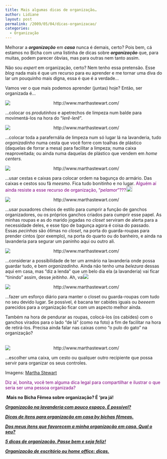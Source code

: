 ```yaml
---
title: Mais algumas dicas de organização…
author: Lidiane
layout: post
permalink: /2009/05/04/dicas-organizacao/
categories:
  - Organização
---
```

Melhorar a **_organização_** em **_casa_** nunca é demais, certo? Pois bem, cá estamos no Bicha com uma listinha de dicas sobre **_organização_** que, para muitas, podem parecer óbvias, mas para outras nem tanto assim.[](https://www.trololodemulher.com.br/2009/05/clip-image00111.gif)

Não sou _expert_ em organização, certo? Nem tenho essa pretensão. Esse _blog_ nada mais é que um recurso para eu aprender e me tornar uma diva do lar um pouquinho mais digna, essa é que é a verdade…

Vamos ver o que mais podemos aprender (juntas) hoje? Então, ser organizada é…

<p style="text-align: center;">
  <img class="aligncenter" style="display: block; float: none; margin-left: auto; margin-right: auto;" title="http://www.marthastewart.com/" src="http://images.marthastewart.com/images/content/web/goodthings/gt02aprmsl_nontoxiccleaner_xl.jpg" alt="http://www.marthastewart.com/" />
</p>

…colocar os _produtinhos_ e apetrechos de limpeza num balde para movimentá-los na hora do “_lerê-lerê_”.

<p style="text-align: center;">
  <img class="aligncenter" style="display: block; float: none; margin-left: auto; margin-right: auto;" title="http://www.marthastewart.com/" src="http://images.marthastewart.com/images/content/web/goodthings/goodthing1/gt02octmsl_oilcloth_l.jpg" alt="http://www.marthastewart.com/" />
</p>

…colocar toda a parafernália de limpeza num só lugar lá na lavanderia, tudo _organizadinho_ numa cesta que você forre com toalhas de plástico (daquelas de forrar a mesa) para facilitar a limpeza; numa caixa reaproveitada; ou ainda numa daquelas de plástico que vendem em _home centers._ 

<p style="text-align: center;">
  <img class="aligncenter" style="display: block; float: none; margin-left: auto; margin-right: auto;" title="http://www.marthastewart.com/" src="http://images.marthastewart.com/images/content/pub/special_issues/2005/a100272_gt05_shelves_l.jpg" alt="http://www.marthastewart.com/" />
</p>

…usar cestas e caixas para colocar ordem na bagunça do armário. Das caixas e cestos sou fã _meesmo_. Fica tudo bonitinho e no lugar. <span style="color: #800080;">Alguém aí ainda resiste a esse recurso de organização, “<em>pelamor</em>”???<a href="https://www.trololodemulher.com.br/2009/05/clip-image0015.gif"><img style="display: inline;" title="clip_image001[5]" src="https://www.trololodemulher.com.br/2009/05/clip-image0015-thumb.gif" alt="clip_image001[5]" width="20" height="18" /></a></span>

<p style="text-align: center;">
  <img class="aligncenter" style="display: block; float: none; margin-left: auto; margin-right: auto;" title="http://www.marthastewart.com/" src="http://images.marthastewart.com/images/content/web/goodthings/gt069_towelhold01_l.jpg" alt="http://www.marthastewart.com/" />
</p>

…usar puxadores cheios de estilo para cumprir a função de ganchos organizadores, ou os próprios ganchos criados para cumprir esse papel. As minhas roupas e as do marido jogadas no _closet_ serviram de alerta para a necessidade deles, e esse tipo de bagunça agora é coisa do passado. Essas _pecinhas_ são ótimas no _closet_, na porta do guarda-roupas para prender cintos (por exemplo), na porta do quarto ou do banheiro, e ainda na lavanderia para segurar um paninho aqui ou outro ali.[](https://www.trololodemulher.com.br/2009/05/clip-image0017.gif)

<p style="text-align: center;">
  <img class="aligncenter" style="display: block; float: none; margin-left: auto; margin-right: auto;" title="http://www.marthastewart.com/" src="http://images.marthastewart.com/images/content/pub/ms_living/2006Q1/0106_msl_organizer06_xl.jpg" alt="http://www.marthastewart.com/" />
</p>

…considerar a possibilidade de ter um armário na lavanderia onde possa guardar tudo, e bem _organizadinho_. Ainda não tenho uma _belezura_ dessas aqui em casa, mas “diz a lenda” que um belo dia ela (a lavanderia) vai ficar “tinindo” assim, desse _jeitinho_. Ah, vai![](https://www.trololodemulher.com.br/2009/05/clip-image0019.gif)

<p style="text-align: center;">
  <img class="aligncenter" style="display: block; float: none; margin-left: auto; margin-right: auto;" title="http://www.marthastewart.com/" src="http://images.marthastewart.com/images/content/pub/ms_living/2006Q1/0106_msl_organizer02_xl.jpg" alt="http://www.marthastewart.com/" />
</p>

…fazer um esforço diário para manter o closet ou guarda-roupas com tudo no seu devido lugar. Se possível, é bacana ter cabides iguais ou _beeeem_ parecidos para a organização ficar com um aspecto melhor ainda.

Também na hora de pendurar as roupas, colocá-los (os cabides) com o ganchos virados para o lado “de lá” (como na foto) a fim de facilitar na hora de retirá-los. Precisa ainda falar nas caixas como “o pulo do gato” na organização? [](https://www.trololodemulher.com.br/2009/05/clip-image0012.gif)

<p style="text-align: center;">
   <img class="aligncenter" style="display: block; float: none; margin-left: auto; margin-right: auto;" title="http://www.marthastewart.com/" src="http://images.marthastewart.com/images/content/pub/ms_living/2004Q4/a100925_1004_remotecontrolc_l.jpg" alt="http://www.marthastewart.com/" />
</p>

…escolher uma caixa, um cesto ou qualquer outro recipiente que possa servir para organizar os seus controles.

Imagens: <a href="http://www.marthastewart.com/" target="_blank" rel="noopener noreferrer">Martha Stewart</a>

<span style="color: #800080;">Diz aí, bonita, você tem alguma dica legal para compartilhar e ilustrar o que seria ser uma pessoa organizada?</span>

 **Mais no Bicha Fêmea sobre organização? É &#8216;pra já!**

**_<a href="http://www.trololodemulher.com.br/2010/04/14/organizacao-na-lavanderia-com-pouco-espaco-e-possivel/" target="_self">Organização na lavanderia com pouco espaço. É possível?</a>_**

**_<a href="http://www.trololodemulher.com.br/2010/01/21/dicas-de-itens-para-organizacao-em-casa-by-bichas-femeas%e2%80%a6/" target="_self">Dicas de itens para organização em casa by bichas fêmeas.</a>_**

**_<a href="http://www.trololodemulher.com.br/2010/01/19/dos-meus-itens-que-favorecem-minha-organizacao-qual-o-seu/" target="_self">Dos meus itens que favorecem a minha organização em casa. Qual o seu?</a>_**

**_<a href="http://www.trololodemulher.com.br/2009/11/10/dicas-organizacao-casa/" target="_self">5 dicas de organização. Passe bem e seja feliz!</a>_**

**_<a href="http://www.trololodemulher.com.br/2009/10/27/organizacao-de-escritorio-ou-home-office-dicas/" target="_self">Organização de escritório ou home office: dicas.</a>_**